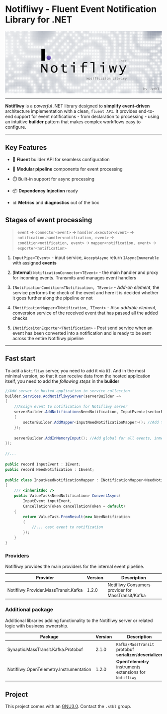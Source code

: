 # Notifliwy - Fluent Event Notification Library for .NET

![banner](https://raw.githubusercontent.com/dot-stbl/notifliwy/refs/heads/master/contents/repo.banner.png)

---

**Notifliwy** is a _powerful_ .NET library designed 
to **simplify** **event-driven** architecture implementation with a clean, `fluent API`. 
It provides end-to-end support for event notifications - 
from declaration to processing - using an intuitive **builder** pattern that makes complex 
workflows easy to configure.

---

## Key Features

* 🚀 **Fluent** builder API for seamless configuration

* 🧩 **Modular pipeline** components for event processing

* ⏱️ Built-in support for async processing

* 📦 **Dependency Injection** ready

* 📊 **Metrics** and **diagnostics** out of the box

## Stages of event processing

> `event` -> `connector<event>` -> `handler.executor<event>` 
> -> `notification.handler<notification, event>` -> `condition<notification, event>` 
> -> `mapper<notification, event>` -> `exporter<notification>`

1. `InputPipe<TEvent>` - input service, `AcceptAsync` return `IAsyncEnumerable` with assigned **events**

2. (**Internal**) `NotificationConnector<TEvent>` - the main handler and proxy for incoming events. 
Transmits and manages event handlers

3. `INotificationCondition<TNotification, TEvent>` - _Add-on element_, the service performs the check of the event and 
here it is decided whether it goes further along the pipeline or not

4. `INotificationMapper<TNotification, TEvent>` - Also _addable element_, conversion service of the received event 
that has passed all the added checks

5. `INotificaitonExporter<TNotification>` - Post send service when an event has been converted into a 
notification and is ready to be sent across the entire Notifliwy pipeline

---

## Fast start

To add a `Notifliwy` server, you need to add it via `DI`. And in the most minimal version, so that it can 
receive data from the hosted application itself, you need to add the _following steps_ in the **builder**

```csharp
//Add server to hosted application in service collection
builder.Services.AddNotifliwyServer(serverBuilder =>
{
    //Assign event to notification for Notifliwy server
    serverBuilder.AddNotification<NeedNotification, InputEvent>(sectorBuilder =>
    {
        sectorBuilder.AddMapper<InputNeedNotificationMapper>(); //Add to notification pipeline
    });
    
    serverBuilder.AddInMemoryInput(); //Add global for all events, inmemory pipe handling
});

//...

public record InputEvent : IEvent;
public record NeedNotification : IEvent;

public class InputNeedNotificationMapper : INotificationMapper<NeedNotification, InputEvent>
{
    /// <inheritdoc />
    public ValueTask<NeedNotification> ConvertAsync(
        InputEvent inputEvent, 
        CancellationToken cancellationToken = default)
    {
        return ValueTask.FromResult(new NeedNotification
        {
            //... cast event to notification
        });
    }
}
```

### Providers

Notifliwy provides the main providers for the internal event pipeline.

| Provider                             | Version | Description                                        |
|--------------------------------------|---------|----------------------------------------------------|
| Notifliwy.Provider.MassTransit.Kafka | 1.2.0   | Notifliwy Consumers provider for MassTransit/Kafka |

### Additional package

Additional libraries adding functionality to the Notifliwy server or related logic with business ownership.

| Package                                 | Version | Description                                                  |
|-----------------------------------------|---------|--------------------------------------------------------------|
| Synaptix.MassTransit.Kafka.Protobuf     | 2.1.0   | `Kafka/MassTransit` protobuf **serializer**/**deserializer** |
| Notifliwy.OpenTelemetry.Instrumentation | 1.2.0   | **OpenTelemetry** instruments extensions for `Notifliwy`     |

## Project

This project comes with an [GNU3.0](LICENSE). Contact the `.stbl` group.